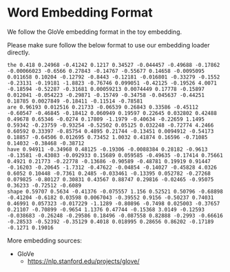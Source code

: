 # Word Embedding Format

We follow the GloVe embedding format in the toy embedding.

Please make sure follow the below format to use our embedding loader directly.

    the 0.418 0.24968 -0.41242 0.1217 0.34527 -0.044457 -0.49688 -0.17862 -0.00066023 -0.6566 0.27843 -0.14767 -0.55677 0.14658 -0.0095095 0.011658 0.10204 -0.12792 -0.8443 -0.12181 -0.016801 -0.33279 -0.1552 -0.23131 -0.19181 -1.8823 -0.76746 0.099051 -0.42125 -0.19526 4.0071 -0.18594 -0.52287 -0.31681 0.00059213 0.0074449 0.17778 -0.15897 0.012041 -0.054223 -0.29871 -0.15749 -0.34758 -0.045637 -0.44251 0.18785 0.0027849 -0.18411 -0.11514 -0.78581
    are 0.96193 0.012516 0.21733 -0.06539 0.26843 0.33586 -0.45112 -0.60547 -0.46845 -0.18412 0.060949 0.19597 0.22645 0.032802 0.42488 0.49678 0.65346 -0.0274 0.17809 -1.1979 -0.40634 -0.22659 1.1495 0.59342 -0.23759 -0.93254 -0.52502 0.05125 0.032248 -0.72774 4.2466 0.60592 0.33397 -0.85754 0.4895 0.21744 -0.13451 0.0094912 -0.54173 0.18857 -0.64506 0.012695 0.73452 1.0032 0.41874 0.16596 -0.71085 0.14032 -0.38468 -0.38712
    have 0.94911 -0.34968 0.48125 -0.19306 -0.0088384 0.28182 -0.9613 -0.13581 -0.43083 -0.092933 0.15689 0.059585 -0.49635 -0.17414 0.75661 0.4921 0.21773 -0.22778 -0.13686 -0.90589 -0.48781 0.19919 0.91447 -0.16203 -0.20645 -1.7312 -0.47622 -0.04854 -0.14027 -0.45828 4.0326 0.6052 0.10448 -0.7361 0.2485 -0.033461 -0.13395 0.052782 -0.27268 0.079825 -0.80127 0.30831 0.43567 0.88747 0.29816 -0.02465 -0.95075 0.36233 -0.72512 -0.6089
    shape 0.59707 0.5634 -0.41376 -0.075557 1.156 0.52521 0.50796 -0.68898 -0.41204 -0.6182 0.03598 0.0067043 -0.39552 0.9156 -0.50237 0.74031 0.46991 0.057323 -0.017229 -1.1289 -0.80896 -0.7498 0.025003 -0.37657 0.21107 -0.70899 -0.9654 1.1376 0.47744 -0.15368 3.0149 -0.12593 -0.038683 -0.26248 -0.29586 0.18496 -0.087558 0.82888 -0.2993 -0.66616 -0.28533 -0.52392 -0.35129 0.4018 0.018995 0.28656 0.86202 -0.17189 -0.1271 0.19016


More embedding sources:
- GloVe
    - https://nlp.stanford.edu/projects/glove/